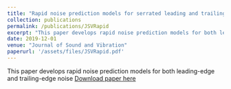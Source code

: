 ```yaml
---
title: "Rapid noise prediction models for serrated leading and trailing edges "
collection: publications
permalink: /publications/JSVRapid
excerpt: "This paper develops rapid noise prediction models for both leading-edge and trailing-edge noise"
date: 2019-12-01
venue: "Journal of Sound and Vibration"
paperurl: '/assets/files/JSVRapid.pdf'
---
```

This paper develops rapid noise prediction models for both leading-edge and trailing-edge noise
[Download paper here](/assets/files/JSVRapid.pdf)

